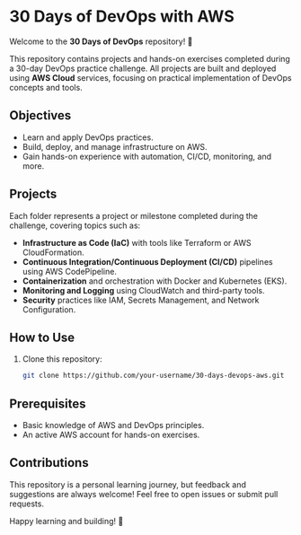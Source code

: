 # 30 Days of DevOps with AWS

Welcome to the **30 Days of DevOps** repository! 🚀

This repository contains projects and hands-on exercises completed during a 30-day DevOps practice challenge. All projects are built and deployed using **AWS Cloud** services, focusing on practical implementation of DevOps concepts and tools.

## Objectives
- Learn and apply DevOps practices.
- Build, deploy, and manage infrastructure on AWS.
- Gain hands-on experience with automation, CI/CD, monitoring, and more.

## Projects
Each folder represents a project or milestone completed during the challenge, covering topics such as:
- **Infrastructure as Code (IaC)** with tools like Terraform or AWS CloudFormation.
- **Continuous Integration/Continuous Deployment (CI/CD)** pipelines using AWS CodePipeline.
- **Containerization** and orchestration with Docker and Kubernetes (EKS).
- **Monitoring and Logging** using CloudWatch and third-party tools.
- **Security** practices like IAM, Secrets Management, and Network Configuration.

## How to Use
1. Clone this repository:  
   ```bash
   git clone https://github.com/your-username/30-days-devops-aws.git

## Prerequisites
- Basic knowledge of AWS and DevOps principles.
- An active AWS account for hands-on exercises.

## Contributions
This repository is a personal learning journey, but feedback and suggestions are always welcome! Feel free to open issues or submit pull requests.

Happy learning and building! 🚀
